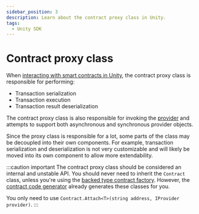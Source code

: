 ```yaml
---
sidebar_position: 3
description: Learn about the contract proxy class in Unity.
tags:
  - Unity SDK
---
```


# Contract proxy class

When [interacting with smart contracts in Unity](index.md), the contract proxy class is responsible
for performing:

- Transaction serialization
- Transaction execution
- Transaction result deserialization

The contract proxy class is also responsible for invoking the [provider](contract-provider.md) and attempts
to support both asynchronous and synchronous provider objects.

Since the proxy class is responsible for a lot, some parts of the class may be decoupled into their
own components.
For example, transaction serialization and deserialization is not very customizable and will likely
be moved into its own component to allow more extendability.

:::caution important
The contract proxy class should be considered an internal and unstable API.
You should never need to inherit the `Contract` class, unless you're using the
[backed type contract factory](contract-factory.md#backed-type-contract-factory).
However, the [contract code generator](index.md#generate-contract-code) already generates these
classes for you.

You only  need to use `Contract.Attach<T>(string address, IProvider provider)`.
:::
